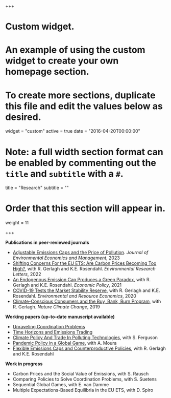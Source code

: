 +++
# Custom widget.
# An example of using the custom widget to create your own homepage section.
# To create more sections, duplicate this file and edit the values below as desired.
widget = "custom"
active = true
date = "2016-04-20T00:00:00"

# Note: a full width section format can be enabled by commenting out the `title` and `subtitle` with a `#`.
title = "Research"
subtitle = ""

# Order that this section will appear in.
weight = 11

+++

**Publications in peer-reviewed journals**

- [Adjustable Emissions Caps and the Price of Pollution](https://www.sciencedirect.com/science/article/pii/S0095069623000116).  _Journal of Environmental Economics and Management_, 2023
- [Shifting Concerns For the EU ETS: Are Carbon Prices Becoming Too High?](https://iopscience.iop.org/article/10.1088/1748-9326/ac63d6), with R. Gerlagh and K.E. Rosendahl. _Environmental Research Letters_, 2022
- [An Endogenous Emission Cap Produces a Green Paradox](https://academic.oup.com/economicpolicy/article/36/107/485/6178790), with R. Gerlagh and K.E. Rosendahl. _Economic Policy_, 2021
- [COVID-19 Tests the Market Stability Reserve](https://link.springer.com/article/10.1007/s10640-020-00441-0), with R. Gerlagh and K.E. Rosendahl. _Environmental and Resource Economics_, 2020
- [Climate-Conscious Consumers and the Buy, Bank, Burn Program](https://www.nature.com/articles/s41558-019-0482-0), with R. Gerlagh. _Nature Climate Change_, 2019

**Working papers (up-to-date manuscript available)**

- [Unraveling Coordination Problems](https://papers.ssrn.com/sol3/papers.cfm?abstract_id=4552733)
- [Time Horizons and Emissions Trading](https://papers.ssrn.com/sol3/papers.cfm?abstract_id=4280682)
- [Climate Policy And Trade In Polluting Technologies](https://www.ifn.se/en/publications/working-papers/2023/1470/), with S. Ferguson
- [Pandemic Policy in a Global Game](https://www.roweno.nl/files/EfficientEpidemics.pdf), with A. Moura
- [Flexible Emissions Caps and Counterproductive Policies](https://www.roweno.nl/files/Flexible.pdf), with R. Gerlagh and K.E. Rosendahl

**Work in progress**

- Carbon Prices and the Social Value of Emissions, with S. Rausch
- Comparing Policies to Solve Coordination Problems, with S. Suetens
- Sequential Global Games, with E. van Damme
- Multiple Expectations-Based Equilibria in the EU ETS, with D. Spiro


